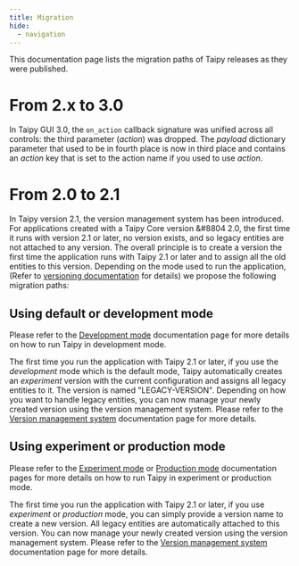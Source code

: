 ```yaml
---
title: Migration
hide:
  - navigation
---
```


This documentation page lists the migration paths of Taipy releases as they
were published.

# From 2.x to 3.0

In Taipy GUI 3.0, the `on_action` callback signature was unified across all controls: the third
parameter (*action*) was dropped. The *payload* dictionary parameter that used to be in fourth
place is now in third place and contains an *action* key that is set to the action name if you used
to use *action*.

# From 2.0 to 2.1

In Taipy version 2.1, the version management system has been introduced. For
applications created with a Taipy Core version &#8804 2.0, the first time it
runs with version 2.1 or later, no version exists, and so legacy entities are not
attached to any version. The overall principle is to create a version the first
time the application runs with Taipy 2.1 or later and to assign all the old entities
to this version. Depending on the mode used to run the application,
(Refer to [versioning documentation](manuals/core/versioning/index.md)
for details) we propose the following migration paths:

## Using default or development mode

Please refer to the [Development mode](manuals/core/versioning/development_mode.md)
documentation page for more details on how to run Taipy in development mode.

The first time you run the application with Taipy 2.1 or later, if you use the
_development_ mode which is the default mode, Taipy automatically creates an
_experiment_ version with the current configuration and assigns all legacy
entities to it. The version is named "LEGACY-VERSION". Depending on how you
want to handle legacy entities, you can now manage your newly created version
using the version management system. Please refer to the
[Version management system](manuals/core/versioning/index.md) documentation page
for more details.

## Using experiment or production mode

Please refer to the [Experiment mode](manuals/core/versioning/experiment_mode.md) or
[Production mode](manuals/core/versioning/experiment_mode.md) documentation pages
for more details on how to run Taipy in experiment or production mode.

The first time you run the application with Taipy 2.1 or later, if you use
_experiment_ or _production_ mode, you can simply provide a version name to create
a new version. All legacy entities are automatically attached to this version.
You can now manage your newly created version using the version management system.
Please refer to the [Version management system](manuals/core/versioning/index.md)
documentation page for more details.
